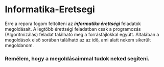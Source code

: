# Informatika-Eretsegi
Erre a repora fogom feltölteni az ***informatika érettségi*** feladatok megoldásait.
A legtöbb érettségi feladatban csak a programozás (Algoritmizálás) feladat található meg a forrásfájlokkal együtt.
Általában a megoldások első sorában található az az idő, ami alatt nekem sikerült megoldanom.
### Remélem, hogy a megoldásaimmal tudok neked segíteni.
